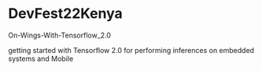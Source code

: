 # DevFest22Kenya

On-Wings-With-Tensorflow_2.0

 getting started with Tensorflow 2.0 for performing inferences on embedded systems and Mobile 
